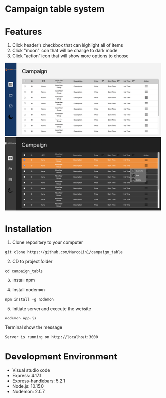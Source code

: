 # Campaign table system

# Features

1. Click header's checkbox that can highlight all of items
2. Click "moon" icon that will be change to dark mode
3. Click "action" icon that will show more options to choose

![image](https://github.com/MarcoLin1/campaign_table/blob/master/campaign_table_v1.png)
![image](https://github.com/MarcoLin1/campaign_table/blob/master/campaign_table_v2.png)

# Installation

1. Clone repository to your computer

```
git clone https://github.com/MarcoLin1/campaign_table
```

2. CD to project folder

```
cd campaign_table
```

3. Install npm

4. Install nodemon

```
npm install -g nodemon
```

5. Initiate server and execute the website

```
nodemon app.js
```

Terminal show the message

```
Server is running on http://localhost:3000
```

# Development Environment

- Visual studio code
- Express: 4.17.1
- Express-handlebars: 5.2.1
- Node.js: 10.15.0
- Nodemon: 2.0.7
